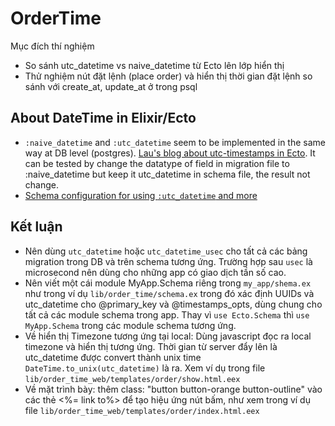 # OrderTime

Mục đích thí nghiệm

  * So sánh utc_datetime vs naive_datetime từ Ecto lên lớp hiển thị
  * Thử nghiệm nút đặt lệnh (place order) và hiển thị thời gian đặt lệnh so sánh với create_at, update_at ở trong psql


## About DateTime in Elixir/Ecto
  * `:naive_datetime` and `:utc_datetime` seem to be implemented in the same way at DB level (postgres). [Lau's blog about utc-timestamps in Ecto](http://www.creativedeletion.com/2019/06/17/utc-timestamps-in-ecto.html). It can be tested by change the datatype of field in migration file to :naive_datetime but keep it utc_datetime in schema file, the result not change.
  * [Schema configuration for using `:utc_datetime` and more](https://stackoverflow.com/questions/58206597/how-to-set-datetime-in-ecto-schemas-and-timestamp-with-time-zone-timestamp)

## Kết luận
  * Nên dùng `utc_datetime` hoặc `utc_datetime_usec` cho tất cả các bảng migration trong DB và trên schema tương ứng. Trường hợp sau `usec` là microsecond nên dùng cho những app có giao dịch tần số cao.
  * Nên viết một cái module MyApp.Schema riêng trong `my_app/shema.ex` như trong ví dụ `lib/order_time/schema.ex` trong đó xác định UUIDs và utc_datetime cho @primary_key và @timestamps_opts, dùng chung cho tất cả các module schema trong app. Thay vì `use Ecto.Schema` thì `use MyApp.Schema` trong các module schema tương ứng.
  * Về hiển thị Timezone tương ứng tại local: Dùng javascript đọc ra local timezone và hiển thị tương ứng. Thời gian từ server đẩy lên là utc_datetime được convert thành unix time `DateTime.to_unix(utc_datetime)` là ra. Xem ví dụ trong file `lib/order_time_web/templates/order/show.html.eex`
  * Về mặt trình bày: thêm class: "button button-orange button-outline" vào các thẻ <span><%= link to%></span> để tạo hiệu ứng nút bấm, như xem trong ví dụ file `lib/order_time_web/templates/order/index.html.eex`
